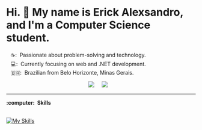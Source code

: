 
# Hi. :wave: My name is Erick Alexsandro, and I'm a Computer Science student.

&nbsp;&nbsp;&nbsp;☕: &nbsp;Passionate about problem-solving and technology.\
&nbsp;&nbsp;&nbsp;💻: &nbsp;Currently focusing on web and .NET development.\
&nbsp;&nbsp;&nbsp;🇧🇷: &nbsp;Brazilian from Belo Horizonte, Minas Gerais.

<p align="center">
  <a href="mailto:contatoerickalexsandro@gmail.com"><img src="https://img.shields.io/badge/gmail-%23D14836.svg?&style=for-the-badge&logo=gmail&logoColor=white" /></a>&nbsp;&nbsp;&nbsp;&nbsp;
  <a href="https://www.linkedin.com/in/erick-alexsandro/"><img src="https://img.shields.io/badge/linkedin-%230077B5.svg?&style=for-the-badge&logo=linkedin&logoColor=white" /></a>&nbsp;&nbsp;&nbsp;&nbsp;
</p>

<hr/>
  <summary><b>:computer: &nbsp;Skills</b></summary>
  <br/>
  
[![My Skills](https://skillicons.dev/icons?i=html,css,js,git,github,bootstrap,linux,express,mongodb,nodejs,vue,vuetify,vite,photoshop,vscode)](https://skillicons.dev)
